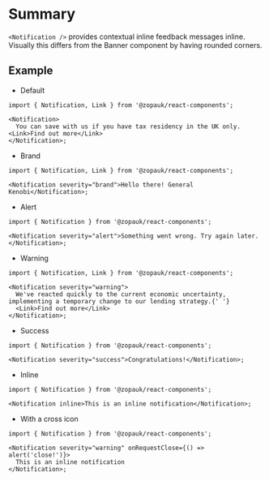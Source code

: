 # Summary

`<Notification />` provides contextual inline feedback messages inline. Visually this differs from the Banner component by having rounded corners.

## Example

- Default

```tsx
import { Notification, Link } from '@zopauk/react-components';

<Notification>
  You can save with us if you have tax residency in the UK only. <Link>Find out more</Link>
</Notification>;
```

- Brand

```tsx
import { Notification, Link } from '@zopauk/react-components';

<Notification severity="brand">Hello there! General Kenobi</Notification>;
```

- Alert

```tsx
import { Notification } from '@zopauk/react-components';

<Notification severity="alert">Something went wrong. Try again later.</Notification>;
```

- Warning

```tsx
import { Notification, Link } from '@zopauk/react-components';

<Notification severity="warning">
  We've reacted quickly to the current economic uncertainty, implementing a temporary change to our lending strategy.{' '}
  <Link>Find out more</Link>
</Notification>;
```

- Success

```tsx
import { Notification } from '@zopauk/react-components';

<Notification severity="success">Congratulations!</Notification>;
```

- Inline

```tsx
import { Notification } from '@zopauk/react-components';

<Notification inline>This is an inline notification</Notification>;
```

- With a cross icon

```tsx
import { Notification } from '@zopauk/react-components';

<Notification severity="warning" onRequestClose={() => alert('close!')}>
  This is an inline notification
</Notification>;
```
